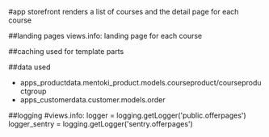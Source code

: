 #app storefront
renders a list of courses and the detail page for each course

##landing pages
views.info: landing page for each course

##caching
used for template parts

##data used
* apps_productdata.mentoki_product.models.courseproduct/courseproductgroup
* apps_customerdata.customer.models.order

##logging
#views.info: 
logger = logging.getLogger('public.offerpages')
logger_sentry = logging.getLogger('sentry.offerpages')
 
 
 

